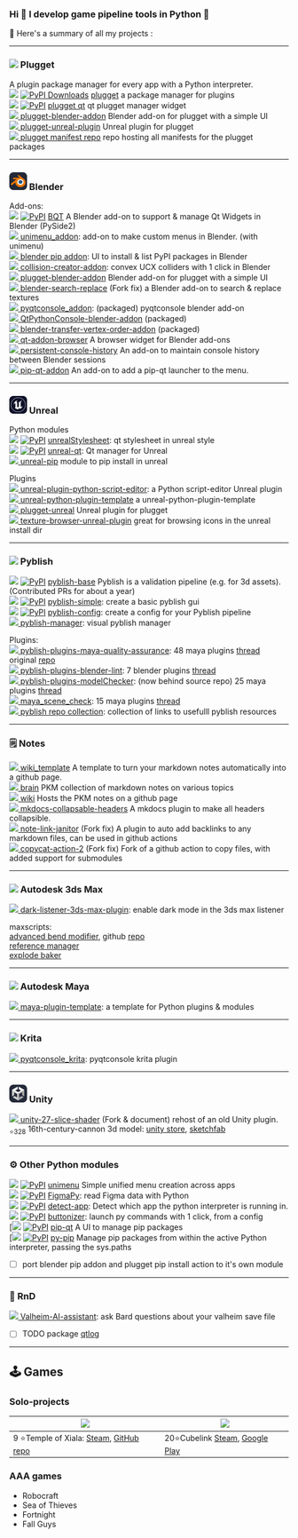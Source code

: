 ### Hi 👋 I develop game pipeline tools in Python 🐍
🔭 Here's a summary of all my projects :


---
###  <img src="https://user-images.githubusercontent.com/3758308/231004489-25ce30d9-c534-4d10-8773-8e6f80f36dd2.png" width="32" style="max-width: 100%;">  Plugget
A plugin package manager for every app with a Python interpreter.  
![](https://img.shields.io/github/stars/plugget/plugget?color=grey&label=%E2%AD%90&style=flat-square) [![PyPI Downloads](https://img.shields.io/pypi/v/plugget)](https://pypi.org/project/plugget/) [plugget](https://github.com/plugget/plugget) a package manager for plugins  
![](https://img.shields.io/github/stars/plugget/plugget-qt?color=grey&label=%E2%AD%90&style=flat-square) [![PyPI](https://img.shields.io/pypi/v/plugget-qt)](https://pypi.org/project/plugget-qt/) [plugget qt](https://github.com/plugget/plugget-qt) qt plugget manager widget  
[![](https://img.shields.io/github/stars/plugget/plugget-blender-addon?color=grey&label=%E2%AD%90&style=flat-square) plugget-blender-addon](https://github.com/plugget/plugget-blender-addon) Blender add-on for plugget with a simple UI  
[![](https://img.shields.io/github/stars/plugget/plugget-unreal-plugin?color=grey&label=%E2%AD%90&style=flat-square) plugget-unreal-plugin](https://github.com/plugget/plugget-unreal-plugin) Unreal plugin for plugget  
[![](https://img.shields.io/github/stars/plugget/plugget-pkgs?color=grey&label=%E2%AD%90&style=flat-square) plugget manifest repo](https://github.com/plugget/plugget-pkgs) repo hosting all manifests for the plugget packages  



---
### <img src="https://raw.githubusercontent.com/tandpfun/skill-icons/59059d9d1a2c092696dc66e00931cc1181a4ce1f/icons/Blender-Dark.svg" width="32" style="max-width: 100%;"> Blender  

Add-ons:  
![](https://img.shields.io/github/stars/techartorg/bqt?color=grey&label=%E2%AD%90&style=flat-square) [![PyPI](https://img.shields.io/pypi/v/bqt)](https://pypi.org/project/bqt/) [BQT](https://github.com/techartorg/bqt) A Blender add-on to support & manage Qt Widgets in Blender (PySide2)  
[![](https://img.shields.io/github/stars/hannesdelbeke/unimenu_addon?color=grey&label=%E2%AD%90&style=flat-square) unimenu_addon](https://github.com/hannesdelbeke/unimenu_addon): add-on to make custom menus in Blender. (with unimenu)  
[![](https://img.shields.io/github/stars/hannesdelbeke/blender_pip?color=grey&label=%E2%AD%90&style=flat-square) blender pip addon](https://github.com/hannesdelbeke/blender_pip): UI to install & list PyPI packages in Blender  
[![](https://img.shields.io/github/stars/hannesdelbeke/collision-creator-addon?color=grey&label=%E2%AD%90&style=flat-square) collision-creator-addon](https://github.com/hannesdelbeke/collision-creator-addon): convex UCX colliders with 1 click in Blender  
[![](https://img.shields.io/github/stars/plugget/plugget-blender-addon?color=grey&label=%E2%AD%90&style=flat-square) plugget-blender-addon](https://github.com/plugget/plugget-blender-addon) Blender add-on for plugget with a simple UI   
[![](https://img.shields.io/github/stars/hannesdelbeke/blender-search-replace?color=grey&label=%E2%AD%90&style=flat-square) blender-search-replace](https://github.com/hannesdelbeke/blender-search-replace) (Fork fix) a Blender add-on to search & replace textures  
[![](https://img.shields.io/github/stars/hannesdelbeke/pyqtconsole_addon?color=grey&label=%E2%AD%90&style=flat-square) pyqtconsole_addon](https://github.com/hannesdelbeke/pyqtconsole_addon): (packaged) pyqtconsole blender add-on  
[![](https://img.shields.io/github/stars/hannesdelbeke/QtPythonConsole-blender-addon?color=grey&label=%E2%AD%90&style=flat-square) QtPythonConsole-blender-addon](https://github.com/hannesdelbeke/QtPythonConsole-blender-addon) (packaged)  
[![](https://img.shields.io/github/stars/hannesdelbeke/blender-transfer-vertex-order-addon?color=grey&label=%E2%AD%90&style=flat-square) blender-transfer-vertex-order-addon](https://github.com/hannesdelbeke/blender-transfer-vertex-order-addon) (packaged)  
[![](https://img.shields.io/github/stars/hannesdelbeke/qt-addon-browser?color=grey&label=%E2%AD%90&style=flat-square) qt-addon-browser](https://github.com/hannesdelbeke/qt-addon-browser) A browser widget for Blender add-ons  
[![](https://img.shields.io/github/stars/hannesdelbeke/persistent-console-history?color=grey&label=%E2%AD%90&style=flat-square) persistent-console-history](https://github.com/hannesdelbeke/persistent-console-history) An add-on to maintain console history between Blender sessions  
[![](https://img.shields.io/github/stars/hannesdelbeke/pip-qt-addon?color=grey&label=%E2%AD%90&style=flat-square) pip-qt-addon](https://github.com/hannesdelbeke/pip-qt-addon) An add-on to add a pip-qt launcher to the menu.  


---
###  <img src="https://raw.githubusercontent.com/tandpfun/skill-icons/59059d9d1a2c092696dc66e00931cc1181a4ce1f/icons/UnrealEngine.svg" width="32" style="max-width: 100%;">  Unreal  

Python modules  
![](https://img.shields.io/github/stars/leixingyu/unrealStylesheet?color=grey&label=%E2%AD%90&style=flat-square) [![PyPI](https://img.shields.io/pypi/v/unreal-stylesheet)](https://pypi.org/project/unreal-stylesheet/) [unrealStylesheet](https://github.com/leixingyu/unrealStylesheet): qt stylesheet in unreal style  
![](https://img.shields.io/github/stars/hannesdelbeke/unreal-qt?color=grey&label=%E2%AD%90&style=flat-square) [![PyPI](https://img.shields.io/pypi/v/unreal-qt)](https://pypi.org/project/unreal-qt/) [unreal-qt](https://github.com/hannesdelbeke/unreal-qt): Qt manager for Unreal  
[![](https://img.shields.io/github/stars/hannesdelbeke/unreal-pip?color=grey&label=%E2%AD%90&style=flat-square) unreal-pip](https://github.com/hannesdelbeke/unreal-pip) module to pip install in unreal  

Plugins  
[![](https://img.shields.io/github/stars/hannesdelbeke/unreal-plugin-python-script-editor?color=grey&label=%E2%AD%90&style=flat-square) unreal-plugin-python-script-editor](https://github.com/hannesdelbeke/unreal-plugin-python-script-editor): a Python script-editor Unreal plugin  
[![](https://img.shields.io/github/stars/hannesdelbeke/unreal-python-plugin-template?color=grey&label=%E2%AD%90&style=flat-square) unreal-python-plugin-template](https://github.com/hannesdelbeke/unreal-python-plugin-template) a unreal-python-plugin-template  
[![](https://img.shields.io/github/stars/plugget/plugget-unreal?color=grey&label=%E2%AD%90&style=flat-square) plugget-unreal](https://github.com/plugget/plugget-unreal) Unreal plugin for plugget  
[![](https://img.shields.io/github/stars/hannesdelbeke/texture-browser-unreal-plugin?color=grey&label=%E2%AD%90&style=flat-square) texture-browser-unreal-plugin](https://github.com/hannesdelbeke/texture-browser-unreal-plugin) great for browsing icons in the unreal install dir  


---
### <img src="https://avatars.githubusercontent.com/u/8535536?s=48&v=4" width="32" style="max-width: 100%;">  Pyblish
![](https://img.shields.io/github/stars/pyblish/pyblish-base?color=grey&label=%E2%AD%90&style=flat-square) [![PyPI](https://img.shields.io/pypi/v/pyblish)](https://pypi.org/project/pyblish/) [pyblish-base](https://github.com/pyblish/pyblish-base) Pyblish is a validation pipeline (e.g. for 3d assets). (Contributed PRs for about a year)  
![](https://img.shields.io/github/stars/hannesdelbeke/pyblish-simple?color=grey&label=%E2%AD%90&style=flat-square) [![PyPI](https://img.shields.io/pypi/v/pyblish-simple)](https://pypi.org/project/pyblish-simple/) [pyblish-simple](https://github.com/hannesdelbeke/pyblish-simple): create a basic pyblish gui  
![](https://img.shields.io/github/stars/hannesdelbeke/pyblish-config?color=grey&label=%E2%AD%90&style=flat-square) [![PyPI](https://img.shields.io/pypi/v/pyblish-config)](https://pypi.org/project/pyblish-config/)  [pyblish-config](https://github.com/hannesdelbeke/pyblish-config): create a config for your Pyblish pipeline  
[![](https://img.shields.io/github/stars/hannesdelbeke/pyblish-manager?color=grey&label=%E2%AD%90&style=flat-square) pyblish-manager](https://github.com/hannesdelbeke/pyblish-manager): visual pyblish manager  

Plugins:  
[![](https://img.shields.io/github/stars/hannesdelbeke/pyblish-plugins-maya-quality-assurance?color=grey&label=%E2%AD%90&style=flat-square) pyblish-plugins-maya-quality-assurance](https://github.com/hannesdelbeke/pyblish-plugins-maya-quality-assurance): 48 maya plugins [thread](https://forums.pyblish.com/t/collection-of-48-reusable-plugins-for-maya-validation/679)  original [repo](https://github.com/robertjoosten/maya-quality-assurance)  
[![](https://img.shields.io/github/stars/hannesdelbeke/pyblish-plugins-blender-lint?color=grey&label=%E2%AD%90&style=flat-square) pyblish-plugins-blender-lint](https://github.com/hannesdelbeke/pyblish-plugins-blender-lint): 7 blender plugins [thread](https://forums.pyblish.com/t/collection-of-7-generic-blender-plugins/693)  
[![](https://img.shields.io/github/stars/hannesdelbeke/pyblish-plugins-modelChecker?color=grey&label=%E2%AD%90&style=flat-square) pyblish-plugins-modelChecker](https://github.com/hannesdelbeke/pyblish-plugins-modelChecker): (now behind source repo) 25 maya plugins [thread](https://forums.pyblish.com/t/collection-of-25-maya-mesh-validation-plugins/692)  
[![](https://img.shields.io/github/stars/fkaijun/maya_scene_check?color=grey&label=%E2%AD%90&style=flat-square) maya_scene_check](https://github.com/fkaijun/maya_scene_check): 15 maya plugins [thread](https://forums.pyblish.com/t/collection-of-15-reusable-plugins-for-maya-validation/680)  
[![](https://img.shields.io/github/stars/hannesdelbeke/pyblish-repo-collection?color=grey&label=%E2%AD%90&style=flat-square) pyblish repo collection](https://github.com/hannesdelbeke/pyblish-repo-collection): collection of links to usefulll pyblish resources  


---
### 🗒️ Notes  
[![](https://img.shields.io/github/stars/hannesdelbeke/wiki_template?color=grey&label=%E2%AD%90&style=flat-square) wiki_template](https://github.com/hannesdelbeke/wiki_template) A template to turn your markdown notes automatically into a github page.  
[![](https://img.shields.io/github/stars/hannesdelbeke/brain?color=grey&label=%E2%AD%90&style=flat-square) brain](https://github.com/hannesdelbeke/brain) PKM collection of markdown notes on various topics  
[![](https://img.shields.io/github/stars/hannesdelbeke/wiki?color=grey&label=%E2%AD%90&style=flat-square) wiki](https://github.com/hannesdelbeke/wiki) Hosts the PKM notes on a github page  
[![](https://img.shields.io/github/stars/hannesdelbeke/mkdocs-collapsable-headers?color=grey&label=%E2%AD%90&style=flat-square) mkdocs-collapsable-headers](https://github.com/hannesdelbeke/mkdocs-collapsable-headers) A mkdocs plugin to make all headers collapsible.  
[![](https://img.shields.io/github/stars/hannesdelbeke/note-link-janitor?color=grey&label=%E2%AD%90&style=flat-square) note-link-janitor](https://github.com/hannesdelbeke/note-link-janitor) (Fork fix)  A plugin to auto add backlinks to any markdown files, can be used in github actions  
[![](https://img.shields.io/github/stars/hannesdelbeke/copycat-action-2?color=grey&label=%E2%AD%90&style=flat-square) copycat-action-2](https://github.com/hannesdelbeke/copycat-action-2) (Fork fix)  Fork of a github action to copy files, with added support for submodules  


---
### <img src="https://raw.githubusercontent.com/hannesdelbeke/gamedev-emojis/main/tools/emoji-3dsmax.png" width="32" style="max-width: 100%;">  Autodesk 3ds Max

[![](https://img.shields.io/github/stars/hannesdelbeke/dark-listener-3ds-max-plugin?color=grey&label=%E2%AD%90&style=flat-square) dark-listener-3ds-max-plugin](https://github.com/hannesdelbeke/dark-listener-3ds-max-plugin): enable dark mode in the 3ds max listener  

maxscripts:  
[advanced bend modifier](https://www.scriptspot.com/3ds-max/scripts/advanced-bend-modifier), github [repo](https://github.com/hannesdelbeke/advanced-bend-modifier-maxscript)   
[reference manager](https://www.scriptspot.com/3ds-max/scripts/reference-manager)  
[explode baker](https://www.scriptspot.com/3ds-max/scripts/explode-baker)  


---
### <img src="https://raw.githubusercontent.com/hannesdelbeke/gamedev-emojis/main/tools/emoji-maya.png" width="32" style="max-width: 100%;">  Autodesk Maya

[![](https://img.shields.io/github/stars/hannesdelbeke/maya-plugin-template?color=grey&label=%E2%AD%90&style=flat-square) maya-plugin-template](https://github.com/hannesdelbeke/maya-plugin-template): a template for Python plugins & modules

---
### <img src="https://user-images.githubusercontent.com/43868318/249610844-57f12074-08ff-4231-ac03-a0f30347ed78.png" width="32" style="max-width: 100%;">  Krita
[![](https://img.shields.io/github/stars/hannesdelbeke/pyqtconsole_krita?color=grey&label=%E2%AD%90&style=flat-square) pyqtconsole_krita](https://github.com/hannesdelbeke/pyqtconsole_krita): pyqtconsole krita plugin  

---
### <img src="https://raw.githubusercontent.com/tandpfun/skill-icons/59059d9d1a2c092696dc66e00931cc1181a4ce1f/icons/Unity-Dark.svg" width="32" style="max-width: 100%;">  Unity
[![](https://img.shields.io/github/stars/hannesdelbeke/unity-27-slice-shader?color=grey&label=%E2%AD%90&style=flat-square) unity-27-slice-shader](https://github.com/hannesdelbeke/unity-27-slice-shader) (Fork & document) rehost of an old Unity plugin.  
<sub>⭐328</sub> 16th-century-cannon 3d model: [unity store](https://assetstore.unity.com/packages/3d/props/weapons/16th-century-cannon-70417), [sketchfab](https://sketchfab.com/3d-models/cannon-0e72e8d5951b45faaaccc721d92e5076)

---
### ⚙️ Other Python modules  
![](https://img.shields.io/github/stars/hannesdelbeke/unimenu?color=grey&label=%E2%AD%90&style=flat-square) [![PyPI](https://img.shields.io/pypi/v/unimenu)](https://pypi.org/project/unimenu/) [unimenu](https://github.com/hannesdelbeke/unimenu) Simple unified menu creation across apps  
![](https://img.shields.io/github/stars/Amatobahn/FigmaPy?color=grey&label=%E2%AD%90&style=flat-square) [![PyPI](https://img.shields.io/pypi/v/figmapy)](https://pypi.org/project/figmapy/)  [FigmaPy](https://github.com/Amatobahn/FigmaPy): read Figma data with Python  
![](https://img.shields.io/github/stars/hannesdelbeke/detect-app?color=grey&label=%E2%AD%90&style=flat-square) [![PyPI](https://img.shields.io/pypi/v/detect-app)](https://pypi.org/project/detect-app/) [detect-app](https://github.com/hannesdelbeke/detect-app): Detect which app the python interpreter is running in.  
![](https://img.shields.io/github/stars/hannesdelbeke/buttonizer?color=grey&label=%E2%AD%90&style=flat-square) [![PyPI](https://img.shields.io/pypi/v/buttonizer)](https://pypi.org/project/buttonizer/) [buttonizer](https://github.com/hannesdelbeke/buttonizer): launch py commands with 1 click, from a config  
[![](https://img.shields.io/github/stars/hannesdelbeke/pip-qt?color=grey&label=%E2%AD%90&style=flat-square) [![PyPI](https://img.shields.io/pypi/v/pip-qt)](https://pypi.org/project/pip-qt/) [pip-qt](https://github.com/hannesdelbeke/pip-qt) A UI to manage pip packages   
[![](https://img.shields.io/github/stars/hannesdelbeke/py-pip?color=grey&label=%E2%AD%90&style=flat-square) [![PyPI](https://img.shields.io/pypi/v/py-pip)](https://pypi.org/project/py-pip/) [py-pip](https://github.com/hannesdelbeke/py-pip) Manage pip packages from within the active Python interpreter, passing the sys.paths   

- [ ] port blender pip addon and plugget pip install action to it's own module

---

### 🧪 RnD 
[![](https://img.shields.io/github/stars/hannesdelbeke/Valheim-AI-assistant?color=grey&label=%E2%AD%90&style=flat-square) Valheim-AI-assistant](https://github.com/hannesdelbeke/Valheim-AI-assistant): ask Bard questions about your valheim save file  
- [ ] TODO package [qtlog](https://github.com/MaxRocamora/QtLog)  

---

## 🕹️ Games

### Solo-projects

| <img src="https://user-images.githubusercontent.com/3758308/228285884-4d2e6bad-ae3b-4d85-80ca-54a6eacc07cb.gif" height="200"></img> | <img src="https://github.com/hannesdelbeke/hannesdelbeke/assets/3758308/c901fc72-5cbd-49f7-b4b7-4f92e1be12d6" height="200"></img> |
| -- | -- |
| 9 ⭐Temple of Xiala: [Steam](https://store.steampowered.com/app/774411/Temple_of_Xiala/), [GitHub repo](https://github.com/hannesdelbeke/temple-of-xiala)  | 20⭐Cubelink [Steam](https://store.steampowered.com/app/681620/Cube_Link/), [Google Play](https://play.google.com/store/apps/details?id=com.HannesD.CubeLink&hl=en_NZ) |


### AAA games
- Robocraft
- Sea of Thieves
- Fortnight
- Fall Guys

<!--
**hannesdelbeke/hannesdelbeke** is a ✨ _special_ ✨ repository because its `README.md` (this file) appears on your GitHub profile.

Here are some ideas to get you started:

- 🔭 I’m currently working on ...
- 🌱 I’m currently learning ...
- 👯 I’m looking to collaborate on ...
- 🤔 I’m looking for help with ...
- 💬 Ask me about ...
- 📫 How to reach me: ...
- 😄 Pronouns: ...
- ⚡ Fun fact: ...
-->
